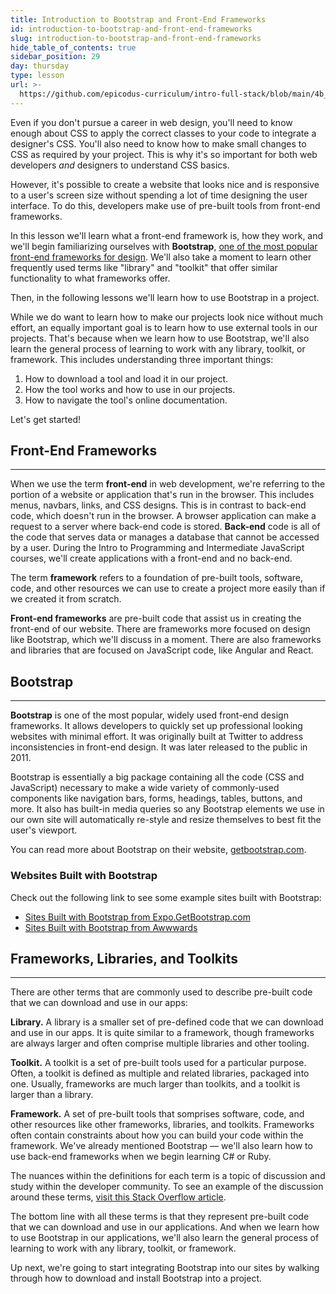 ```yaml
---
title: Introduction to Bootstrap and Front-End Frameworks
id: introduction-to-bootstrap-and-front-end-frameworks
slug: introduction-to-bootstrap-and-front-end-frameworks
hide_table_of_contents: true
sidebar_position: 29
day: thursday
type: lesson
url: >-
  https://github.com/epicodus-curriculum/intro-full-stack/blob/main/4b_introduction_to_bootstrap.md
---
```


Even if you don't pursue a career in web design, you'll need to know enough about CSS to apply the correct classes to your code to integrate a designer's CSS. You'll also need to know how to make small changes to CSS as required by your project. This is why it's so important for both web developers _and_ designers to understand CSS basics.

However, it's possible to create a website that looks nice and is responsive to a user's screen size without spending a lot of time designing the user interface. To do this, developers make use of pre-built tools from front-end frameworks.

In this lesson we'll learn what a front-end framework is, how they work, and we'll begin familiarizing ourselves with **Bootstrap**, [one of the most popular front-end frameworks for design](https://getbootstrap.com/). We'll also take a moment to learn other frequently used terms like "library" and "toolkit" that offer similar functionality to what frameworks offer.

Then, in the following lessons we'll learn how to use Bootstrap in a project. 

While we do want to learn how to make our projects look nice without much effort, an equally important goal is to learn how to use external tools in our projects. That's because when we learn how to use Bootstrap, we'll also learn the general process of learning to work with any library, toolkit, or framework. This includes understanding three important things:

1. How to download a tool and load it in our project.
2. How the tool works and how to use in our projects.
3. How to navigate the tool's online documentation.

Let's get started!

## Front-End Frameworks
---

When we use the term **front-end** in web development, we're referring to the portion of a website or application that's run in the browser. This includes menus, navbars, links, and CSS designs. This is in contrast to back-end code, which doesn't run in the browser. A browser application can make a request to a server where back-end code is stored. **Back-end** code is all of the code that serves data or manages a database that cannot be accessed by a user. During the Intro to Programming and Intermediate JavaScript courses, we'll create applications with a front-end and no back-end.

The term **framework** refers to a foundation of pre-built tools, software, code, and other resources we can use to create a project more easily than if we created it from scratch.

**Front-end frameworks** are pre-built code that assist us in creating the front-end of our website. There are frameworks more focused on design like Bootstrap, which we'll discuss in a moment. There are also frameworks and libraries that are focused on JavaScript code, like Angular and React.

## Bootstrap
---

**Bootstrap** is one of the most popular, widely used front-end design frameworks. It allows developers to quickly set up professional looking websites with minimal effort. It was originally built at Twitter to address inconsistencies in front-end design. It was later released to the public in 2011.

Bootstrap is essentially a big package containing all the code (CSS and JavaScript) necessary to make a wide variety of commonly-used components like navigation bars, forms, headings, tables, buttons, and more. It also has built-in media queries so any Bootstrap elements we use in our own site will automatically re-style and resize themselves to best fit the user's viewport.

You can read more about Bootstrap on their website, [getbootstrap.com](http://getbootstrap.com/).

### Websites Built with Bootstrap

Check out the following link to see some example sites built with Bootstrap:

* [Sites Built with Bootstrap from Expo.GetBootstrap.com](http://expo.getbootstrap.com/)
* [Sites Built with Bootstrap from Awwwards](https://www.awwwards.com/websites/bootstrap/)

## Frameworks, Libraries, and Toolkits
---

There are other terms that are commonly used to describe pre-built code that we can download and use in our apps:

**Library.** A library is a smaller set of pre-defined code that we can download and use in our apps. It is quite similar to a framework, though frameworks are always larger and often comprise multiple libraries and other tooling.

**Toolkit.** A toolkit is a set of pre-built tools used for a particular purpose. Often, a toolkit is defined as multiple and related libraries, packaged into one. Usually, frameworks are much larger than toolkits, and a toolkit is larger than a library. 

**Framework.** A set of pre-built tools that somprises software, code, and other resources like other frameworks, libraries, and toolkits. Frameworks often contain constraints about how you can build your code within the framework. We've already mentioned Bootstrap — we'll also learn how to use back-end frameworks when we begin learning C# or Ruby.

The nuances within the definitions for each term is a topic of discussion and study within the developer community. To see an example of the discussion around these terms, [visit this Stack Overflow article](https://stackoverflow.com/questions/3057526/framework-vs-toolkit-vs-library).

The bottom line with all these terms is that they represent pre-built code that we can download and use in our applications. And when we learn how to use Bootstrap in our applications, we'll also learn the general process of learning to work with any library, toolkit, or framework.

Up next, we're going to start integrating Bootstrap into our sites by walking through how to download and install Bootstrap into a project.
